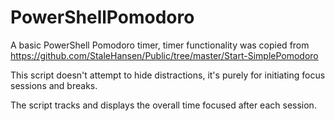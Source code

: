 # PowerShellPomodoro
A basic PowerShell Pomodoro timer, timer functionality was copied from https://github.com/StaleHansen/Public/tree/master/Start-SimplePomodoro

This script doesn't attempt to hide distractions, it's purely for initiating focus sessions and breaks.

The script tracks and displays the overall time focused after each session.


